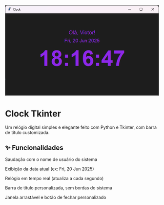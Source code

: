 <p align="center">
  <img src="/img/image.png" width="600" alt="Imagem do relógio"/>
</p>

# Clock Tkinter

Um relógio digital simples e elegante feito com Python e Tkinter, com barra de título customizada.

## ✨ Funcionalidades

Saudação com o nome de usuário do sistema

Exibição da data atual (ex: Fri, 20 Jun 2025)

Relógio em tempo real (atualiza a cada segundo)

Barra de título personalizada, sem bordas do sistema

Janela arrastável e botão de fechar personalizado